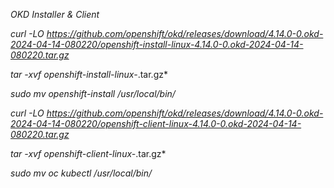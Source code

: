 *OKD Installer & Client*

*curl -LO https://github.com/openshift/okd/releases/download/4.14.0-0.okd-2024-04-14-080220/openshift-install-linux-4.14.0-0.okd-2024-04-14-080220.tar.gz*

*tar -xvf openshift-install-linux-*.tar.gz*

*sudo mv openshift-install /usr/local/bin/*

*curl -LO https://github.com/openshift/okd/releases/download/4.14.0-0.okd-2024-04-14-080220/openshift-client-linux-4.14.0-0.okd-2024-04-14-080220.tar.gz*

*tar -xvf openshift-client-linux-*.tar.gz*

*sudo mv oc kubectl /usr/local/bin/*

